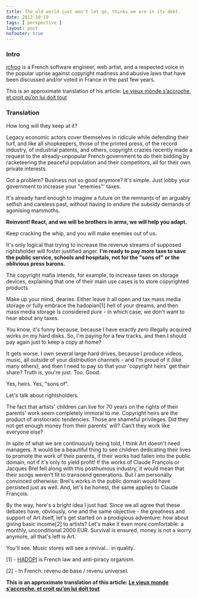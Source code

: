 ```yaml
---
title: The old world just won't let go, thinks we are in its debt.
date: 2012-10-19
tags: [ perspective ]
layout: post
nofooter: true
---
```


### Intro

[jcfrog][jcfrog] is a French software engineer, web artist, and a respected voice in the
popular uprise against copyright madness and abusive laws that have been
discussed and/or voted in France in the past few years.

[jcfrog]: https://twitter.com/jcfrog

This is an approximate translation of his article: [Le vieux monde s’accroche,
et croit qu’on lui doit tout](http://jcfrog.com/blog/le-vieux-monde-saccroche-et-croit-quon-lui-doit-tout/)

### Translation

How long will they keep at it?

Legacy economic actors cover themselves in ridicule while defending their turf,
and like all shopkeepers, those of the printed press, of the record industry, of
industrial patents, and others, copyright crazies recently made a request to the
already-unpopular French government to do their bidding by racketeering the peaceful
population and their competitors, all for their own private interests.

Got a problem? Business not so good anymore? It's simple. Just lobby your
government to increase your "enemies"' taxes.

It's already hard enough to imagine a future on the remnants of an arguably
selfish and careless past, without having to endure the subsidy demands of
agonising mammoths.

**Reinvent! React, and we will be brothers in arms, we will help you adapt.**

Keep cracking the whip, and you will make enemies out of us.

It's only logical that trying to increase the revenue streams of supposed
rightsholder will foster justified anger. **I'm ready to pay more taxe to save
the public service, schools and hospitals, not for the "sons of" or the oblivious
press barons.**

The copyright mafia intends, for example, to increase taxes on storage devices,
explaining that one of their main use cases is to store copyrighted products.

Make up your mind, dearies. Either leave it all open and tax mass media storage
or fully embrace the hadopian[1] hell of your dreams, and then mass media
storage is considered *pure* - in which case, we don't want to hear about any
taxes.

You know, it's funny because, because I have exactly *zero* illegally acquired
works on my hard disks. So, I'm paying for a few tracks, and then I should pay
again just to keep a copy at home?

It gets worse. I own several large hard drives, because I produce videos, music,
all outside of your distribution channels - and I'm proud of it (like many
others), and then I need to pay so that your 'copyright heirs' get their share?
Truth is, you're just. Too. Good.

Yes, heirs. Yes, "sons of".

Let's talk about rightsholders.

The fact that artists' children can live for 70 years on the rights of their
parents' work seem completely immoral to me. Copyright heirs are the
product of aristocratic tendencies. Those are shameful privileges. Did they not
get enough money from their parents' will? Can't they work like everyone else?

In spite of what we are continuously being told, I think Art doesn't need
managers. It would be a beautiful thing to see children dedicating their lives
to promote the work of their parents, if their works had fallen into the public
domain, not if it's only to yield profit! If the works of Claude François or
Jacques Brel fell along with this posthumous industry, it would mean that their
songs weren't fit to transcend generations. But I am personally convinced
otherwise: Brel's works in the public domain would have persisted just as well.
And, let's be honest, the same applies to Claude François.

By the way, here's a bright idea I just had. Since we all agree that these
debates have, obviously, one and the same objective - the greatness and support
of Art itself, let's get started on a prodigious adventure: how about giving 
basic income[2] to artists? Let's make it even more comfortable: a monthly,
unconditional 2000 EUR. Survival is ensured, money is not a worry anymore, all
that's left is Art.

You'll see. Music stores will see a revival... in quality.

[1] - [HADOPI](http://en.wikipedia.org/wiki/HADOPI_law) is French law and anti-piracy organism.

[2] - In French: revenu de base / revenu universel.

**This is an approximate translation of this article: [Le vieux monde s’accroche,
et croit qu’on lui doit tout](http://jcfrog.com/blog/le-vieux-monde-saccroche-et-croit-quon-lui-doit-tout/)**

